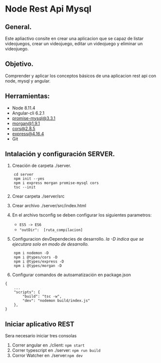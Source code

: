 # Node Rest Api Mysql

## General.
Este apliactivo consite en crear una aplicacion que se capaz de listar videojuegos, crear un videojuego, editar un videojuego y eliminar un videojuego.

## Objetivo.
Comprender y aplicar los conceptos básicos de una aplicacion rest api con node, mysql y angular.

## Herramientas:
+ Node 8.11.4
+ Angular-cli 6.2.1
+ promise-mysql@3.3.1
+ morgan@1.9.1
+ cors@2.8.5
+ express@4.16.4
+ Git

## Intalación y configuración SERVER.

1. Creación de carpeta ./server.
```
    cd server
    npm init --yes
    npm i express morgan promise-mysql cors
    tsc --init
```

2. Crear carpeta ./server/src

3. Crear archivo ./server/src/index.html

4. En el archivo tsconfig se deben configurar los siguientes parametros:
    * `ES5 -> ES6`
    * `"outDir":  [ruta_compilacion]`

5. Configuracion devDependecies de desarrollo. *_la -D indica que se ejecutara solo en modo de desarrollo._*
```
    npm i nodemon -D
    npm i @types/cors -D
    npm i @types/express -D
    npm i @types/morgan -D
```

6. Configurar comandos de autoamatización en package.json
``` 
{
    ...
    "scripts": {
        "build": "tsc -w",
        "dev": "nodemon build/index.js"
    },
}
```

## Iniciar aplicativo REST
Sera necesario iniciar tres consolas
1. Correr angular en ./client: `npm start`
2. Correr typescript en ./server: `npm run build`
3. Corror Watcher en ./server:`npm dev`
